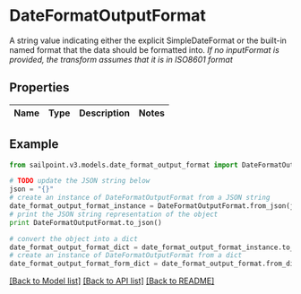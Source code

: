 # DateFormatOutputFormat

A string value indicating either the explicit SimpleDateFormat or the built-in named format that the data should be formatted into.  *If no inputFormat is provided, the transform assumes that it is in ISO8601 format*

## Properties

Name | Type | Description | Notes
------------ | ------------- | ------------- | -------------

## Example

```python
from sailpoint.v3.models.date_format_output_format import DateFormatOutputFormat

# TODO update the JSON string below
json = "{}"
# create an instance of DateFormatOutputFormat from a JSON string
date_format_output_format_instance = DateFormatOutputFormat.from_json(json)
# print the JSON string representation of the object
print DateFormatOutputFormat.to_json()

# convert the object into a dict
date_format_output_format_dict = date_format_output_format_instance.to_dict()
# create an instance of DateFormatOutputFormat from a dict
date_format_output_format_form_dict = date_format_output_format.from_dict(date_format_output_format_dict)
```
[[Back to Model list]](../README.md#documentation-for-models) [[Back to API list]](../README.md#documentation-for-api-endpoints) [[Back to README]](../README.md)


